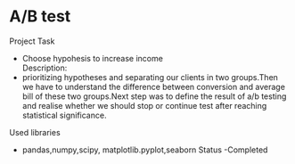 # A/B test
Project Task
- Choose hypohesis to increase income  
Description:
- prioritizing hypotheses and separating our clients in two groups.Then we have to understand the difference between conversion and average bill of these two groups.Next step  was to define the result of a/b testing and realise whether we should stop or continue test after reaching statistical significance.

Used libraries
 - pandas,numpy,scipy, matplotlib.pyplot,seaborn
Status
 -Completed
